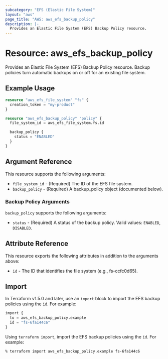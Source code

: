 ```yaml
---
subcategory: "EFS (Elastic File System)"
layout: "aws"
page_title: "AWS: aws_efs_backup_policy"
description: |-
  Provides an Elastic File System (EFS) Backup Policy resource.
---
```


# Resource: aws_efs_backup_policy

Provides an Elastic File System (EFS) Backup Policy resource.
Backup policies turn automatic backups on or off for an existing file system.

## Example Usage

```terraform
resource "aws_efs_file_system" "fs" {
  creation_token = "my-product"
}

resource "aws_efs_backup_policy" "policy" {
  file_system_id = aws_efs_file_system.fs.id

  backup_policy {
    status = "ENABLED"
  }
}
```

## Argument Reference

This resource supports the following arguments:

* `file_system_id` - (Required) The ID of the EFS file system.
* `backup_policy` - (Required) A backup_policy object (documented below).

### Backup Policy Arguments

`backup_policy` supports the following arguments:

* `status` - (Required) A status of the backup policy. Valid values: `ENABLED`, `DISABLED`.

## Attribute Reference

This resource exports the following attributes in addition to the arguments above:

* `id` - The ID that identifies the file system (e.g., fs-ccfc0d65).

## Import

In Terraform v1.5.0 and later, use an `import` block to import the EFS backup policies using the `id`. For example:

```terraform
import {
  to = aws_efs_backup_policy.example
  id = "fs-6fa144c6"
}
```

Using `terraform import`, import the EFS backup policies using the `id`. For example:

```console
% terraform import aws_efs_backup_policy.example fs-6fa144c6
```
